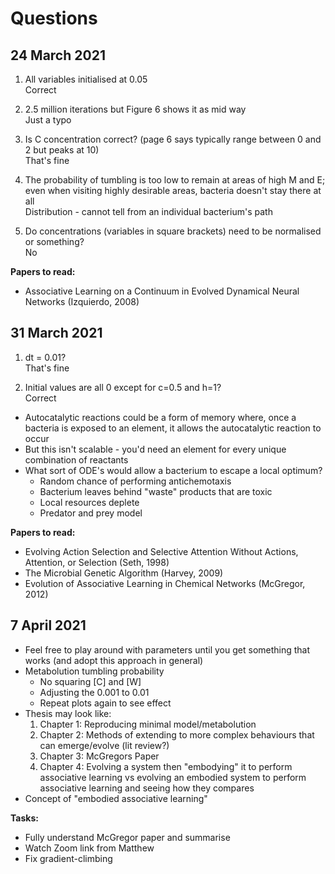 # Questions

## 24 March 2021

1. All variables initialised at 0.05  
Correct

2. 2.5 million iterations but Figure 6 shows it as mid way  
Just a typo

3. Is C concentration correct? (page 6 says typically range between 0 and 2 but peaks at 10)  
That's fine

4. The probability of tumbling is too low to remain at areas of high M and E; even when visiting highly desirable areas, bacteria doesn't stay there at all  
Distribution - cannot tell from an individual bacterium's path

5. Do concentrations (variables in square brackets) need to be normalised or something?  
No

**Papers to read:**

- Associative Learning on a Continuum in Evolved Dynamical Neural Networks (Izquierdo, 2008)

## 31 March 2021

1. dt = 0.01?  
That's fine

2. Initial values are all 0 except for c=0.5 and h=1?  
Correct

- Autocatalytic reactions could be a form of memory where, once a bacteria is exposed to an element, it allows the autocatalytic reaction to occur
- But this isn't scalable - you'd need an element for every unique combination of reactants
- What sort of ODE's would allow a bacterium to escape a local optimum?
  - Random chance of performing antichemotaxis
  - Bacterium leaves behind "waste" products that are toxic
  - Local resources deplete
  - Predator and prey model

**Papers to read:**

- Evolving Action Selection and Selective Attention Without Actions, Attention, or Selection (Seth, 1998)
- The Microbial Genetic Algorithm (Harvey, 2009)
- Evolution of Associative Learning in Chemical Networks (McGregor, 2012)

## 7 April 2021

- Feel free to play around with parameters until you get something that works (and adopt this approach in general)
- Metabolution tumbling probability
  - No squaring [C] and [W]
  - Adjusting the 0.001 to 0.01
  - Repeat plots again to see effect
- Thesis may look like:
  1. Chapter 1: Reproducing minimal model/metabolution
  2. Chapter 2: Methods of extending to more complex behaviours that can emerge/evolve (lit review?)
  3. Chapter 3: McGregors Paper
  4. Chapter 4: Evolving a system then "embodying" it to perform associative learning vs evolving an embodied system to perform associative learning and seeing how they compares
- Concept of "embodied associative learning"

**Tasks:**

- Fully understand McGregor paper and summarise
- Watch Zoom link from Matthew
- Fix gradient-climbing